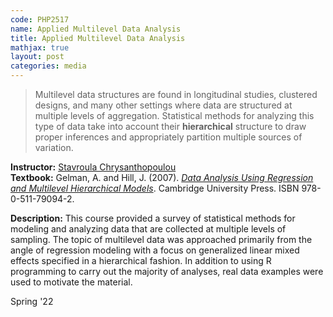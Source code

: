 ```yaml
---
code: PHP2517
name: Applied Multilevel Data Analysis
title: Applied Multilevel Data Analysis
mathjax: true
layout: post
categories: media
---
```


>  Multilevel data structures are found in longitudinal studies, clustered designs, and many other settings where data are structured at multiple levels of aggregation. Statistical methods for analyzing this type of data take into account their **hierarchical** structure to draw proper inferences and appropriately partition multiple sources of variation.

**Instructor:** [Stavroula Chrysanthopoulou](https://vivo.brown.edu/display/schrysan) <br>
**Textbook:** Gelman, A. and Hill, J. (2007). [*Data Analysis Using Regression and Multilevel Hierarchical Models*](https://www.cambridge.org/highereducation/books/data-analysis-using-regression-and-multilevel-hierarchical-models/32A29531C7FD730C3A68951A17C9D983#overview). Cambridge University Press. ISBN 978-0-511-79094-2.

**Description:** This course provided a survey of statistical methods for modeling and analyzing data that are collected at multiple levels of sampling. The topic of multilevel data was approached primarily from the angle of regression modeling with a focus on generalized linear mixed effects specified in a hierarchical fashion. In addition to using R programming to carry out the majority of analyses, real data examples were used to motivate the material.

Spring '22
